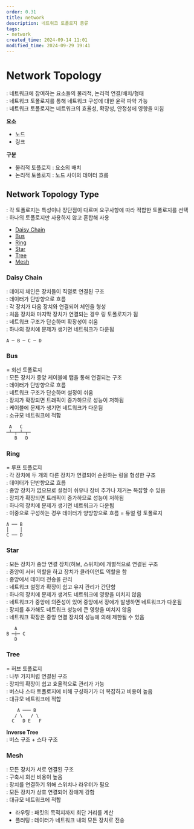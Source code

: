 ```yaml
---
order: 0.31
title: network
description: 네트워크 토폴로지 종류
tags:
- network
created_time: 2024-09-14 11:01
modified_time: 2024-09-29 19:41
---
```


# Network Topology
: 네트워크에 참여하는 요소들의 물리적, 논리적 연결/배치/형태  
: 네트워크 토폴로지를 통해 네트워크 구성에 대한 윤곽 파악 가능  
: 네트워크 토폴로지는 네트워크의 효율성, 확장성, 안정성에 영향을 미침  

**요소**  
- 노드
- 링크

**구분**   
- 물리적 토폴로지 : 요소의 배치
- 논리적 토폴로지 : 노드 사이의 데이터 흐름



## Network Topology Type
: 각 토폴로지는 특성이나 장단점이 다르며 요구사항에 따라 적합한 토폴로지를 선택  
: 하나의 토폴로지만 사용하지 않고 혼합해 사용  

- [Daisy Chain](#daisy-chain)
- [Bus](#bus)
- [Ring](#ring)
- [Star](#star)
- [Tree](#tree)
- [Mesh](#mesh)



### Daisy Chain
: 데이지 체인은 장치들이 직렬로 연결된 구조  
: 데이터가 단방향으로 흐름  
: 각 장치가 다음 장치와 연결되어 체인을 형성  
: 처음 장치와 마지막 장치가 연결되는 경우 링 토폴로지가 됨  
: 네트워크 구조가 단순하며 확장성이 쉬움  
: 하나의 장치에 문제가 생기면 네트워크가 다운됨  

```
A ─ B ─ C ─ D
```



### Bus
= 회선 토폴로지  
: 모든 장치가 중앙 케이블에 탭을 통해 연결되는 구조  
: 데이터가 단방향으로 흐름  
: 네트워크 구조가 단순하며 설정이 쉬움  
: 장치가 확장되면 트래픽이 증가하므로 성능이 저하됨  
: 케이블에 문제가 생기면 네트워크가 다운됨  
: 소규모 네트워크에 적합  

```bash
 A   C
─┴─┬─┴─┬─
   B   D
```



### Ring
= 루프 토폴로지  
: 각 장치에 두 개의 다른 장치가 연결되어 순환하는 링을 형성한 구조  
: 데이터가 단반향으로 흐름  
: 중앙 장치가 없으므로 설정이 쉬우나 장비 추가나 제거는 복잡할 수 있음  
: 장치가 확장되면 트래픽이 증가하므로 성능이 저하됨  
: 하나의 장치에 문제가 생기면 네트워크가 다운됨  
: 이중으로 구성하는 경우 데이터가 양방향으로 흐름 = 듀얼 링 토폴로지  

```
A ── B
│    │
C ── D
```



### Star
: 모든 장치가 중앙 연결 장치(허브, 스위치)에 개별적으로 연결된 구조  
: 중앙이 서버 역할을 하고 장치가 클라이언트 역할을 함  
: 중앙에서 데이터 전송을 관리  
: 네트워크 설정과 확장이 쉽고 유지 관리가 간단함  
: 하나의 장치에 문제가 생겨도 네트워크에 영향을 미치지 않음  
: 네트워크가 중앙에 의존성이 있어 중앙에서 장애가 발생하면 네트워크가 다운됨  
: 장치를 추가해도 네트워크 성능에 큰 영향을 미치지 않음  
: 네트워크 확장은 중앙 연결 장치의 성능에 의해 제한될 수 있음  

```
   A 
B ─┼─ C 
   D
```



### Tree
= 허브 토폴로지  
: 나무 가지처럼 연결된 구조  
: 장치의 확장이 쉽고 효율적으로 관리가 가능  
: 버스나 스타 토폴로지에 비해 구성하기가 더 복잡하고 비용이 높음  
: 대규모 네트워크에 적합  

```
    A ─── B
   / \   / \
  C   D E   F
```


**Inverse Tree**  
: 버스 구조 + 스타 구조



### Mesh
: 모든 장치가 서로 연결된 구조  
: 구축시 회선 비용이 높음  
: 장치를 연결하기 위해 스위치나 라우터가 필요  
: 모든 장치가 상호 연결되어 장애게 강함  
: 대규모 네트워크에 적합  

- 라우팅 : 패킷의 목적지까지 최단 거리를 계산
- 플러팅 : 데이터가 네트워크 내의 모든 장치로 전송